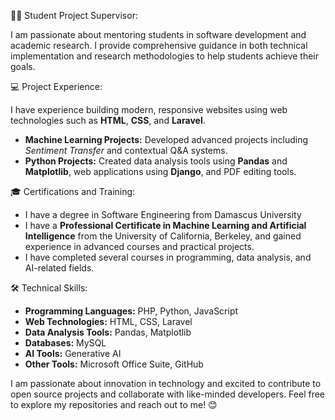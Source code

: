 👨‍🏫 Student Project Supervisor:

I am passionate about mentoring students in software development and academic research. I provide comprehensive guidance in both technical implementation and research methodologies to help students achieve their goals.

💻 Project Experience:

I have experience building modern, responsive websites using web technologies such as **HTML**, **CSS**, and **Laravel**.
- **Machine Learning Projects:** Developed advanced projects including *Sentiment Transfer* and contextual Q&A systems.
- **Python Projects:** Created data analysis tools using **Pandas** and **Matplotlib**, web applications using **Django**, and PDF editing tools.

🎓 Certifications and Training:
- I have a degree in Software Engineering from Damascus University
- I have a **Professional Certificate in Machine Learning and Artificial Intelligence** from the University of California, Berkeley, and gained experience in advanced courses and practical projects.
- I have completed several courses in programming, data analysis, and AI-related fields.

🛠 Technical Skills:
- **Programming Languages:** PHP, Python, JavaScript
- **Web Technologies:** HTML, CSS, Laravel
- **Data Analysis Tools:** Pandas, Matplotlib
- **Databases:** MySQL
- **AI Tools:** Generative AI
- **Other Tools:** Microsoft Office Suite, GitHub

I am passionate about innovation in technology and excited to contribute to open source projects and collaborate with like-minded developers. Feel free to explore my repositories and reach out to me! 😊
